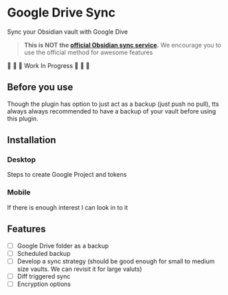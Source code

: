 # Google Drive Sync
Sync your Obsidian vault with Google Dive

> **This is NOT the [official Obsidian sync service](https://obsidian.md/sync).** We encourage you to use the official method for awesome features

🚧 🚧 🚧 Work In Progress 🚧 🚧 🚧

## Before you use
Though the plugin has option to just act as a backup (just push no pull), tts always always recommended to have a backup of your vault before using this plugin. 

## Installation
### Desktop
Steps to create Google Project and tokens

### Mobile
If there is enough interest I can look in to it

## Features
- [ ] Google Drive folder as a backup
- [ ] Scheduled backup
- [ ] Develop a sync strategy (should be good enough for small to medium size vaults. We can revisit it for large valuts)
- [ ] Diff triggered sync
- [ ] Encryption options
